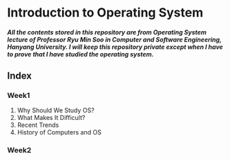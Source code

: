 # Introduction to Operating System
##### All the contents stored in this repository are from Operating System lecture of Professor Ryu Min Soo in Computer and Software Engineering, Hanyang University. I will keep this repository private except when I have to prove that I have studied the operating system.
## Index
### Week1
1. Why Should We Study OS?
2. What Makes It Difficult?
3. Recent Trends
4. History of Computers and OS

### Week2
